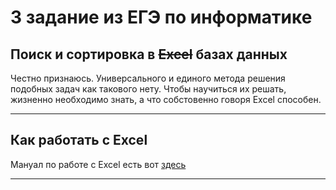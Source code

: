 # 3 задание из ЕГЭ по информатике

## Поиск и сортировка в ~~Excel~~ базах данных

Честно признаюсь. Универсального и единого метода решения подобных задач как такового нету.
Чтобы научиться их решать, жизненно необходимо знать, а что собстовенно говоря Excel способен.

----------

## Как работать с Excel

Мануал по работе с Excel есть вот [здесь](https://github.com/samir-a-ts/informatics-egzams/tree/2022/Необходимые-навыки/Excel)

----------


